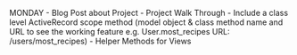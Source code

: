 MONDAY
    - Blog Post about Project
    - Project Walk Through
    - Include a class level ActiveRecord scope method (model object & class method name and URL to see the working feature e.g. User.most_recipes URL: /users/most_recipes)
    - Helper Methods for Views




